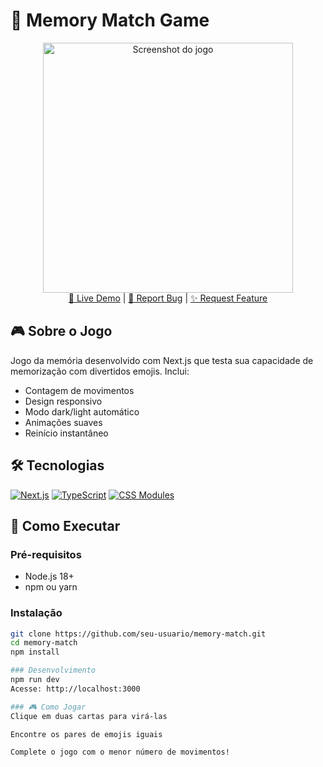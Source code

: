 # 🧠 Memory Match Game

<div align="center">
  <img src="public/screenshot.png" alt="Screenshot do jogo" width="400">
  <br>
  <a href="https://memory-match-game.vercel.app/">🔗 Live Demo</a>
  | 
  <a href="https://github.com/seu-usuario/memory-match/issues">🐞 Report Bug</a>
  | 
  <a href="https://github.com/seu-usuario/memory-match/issues">✨ Request Feature</a>
</div>

## 🎮 Sobre o Jogo
Jogo da memória desenvolvido com Next.js que testa sua capacidade de memorização com divertidos emojis. Inclui:

- Contagem de movimentos
- Design responsivo
- Modo dark/light automático
- Animações suaves
- Reinício instantâneo

## 🛠️ Tecnologias
[![Next.js](https://img.shields.io/badge/Next.js-000000?style=flat&logo=nextdotjs&logoColor=white)](https://nextjs.org/)
[![TypeScript](https://img.shields.io/badge/TypeScript-3178C6?style=flat&logo=typescript&logoColor=white)](https://www.typescriptlang.org/)
[![CSS Modules](https://img.shields.io/badge/CSS_Modules-000000?style=flat&logo=css3&logoColor=white)](https://github.com/css-modules/css-modules)

## 🚀 Como Executar

### Pré-requisitos
- Node.js 18+
- npm ou yarn

### Instalação
```bash
git clone https://github.com/seu-usuario/memory-match.git
cd memory-match
npm install

### Desenvolvimento
npm run dev
Acesse: http://localhost:3000

### 🎮 Como Jogar
Clique em duas cartas para virá-las

Encontre os pares de emojis iguais

Complete o jogo com o menor número de movimentos!
